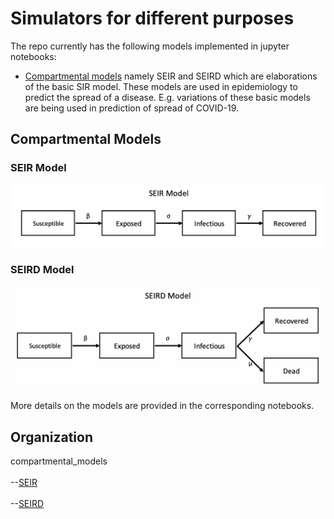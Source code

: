 # Simulators for different purposes

The repo currently has the following models implemented in jupyter notebooks:
* [Compartmental models](https://en.wikipedia.org/wiki/Compartmental_models_in_epidemiology "Compartmental models in epidemiology") namely SEIR and SEIRD which are elaborations of the basic SIR model. These models are used in epidemiology to predict the spread of a disease. E.g. variations of these basic models are being used in prediction of spread of COVID-19.

## Compartmental Models

### SEIR Model
<img src="compartmental_models/images/seir_model.png" width="800">

### SEIRD Model
<img src="compartmental_models/images/seird_model.png" width="800">

More details on the models are provided in the corresponding notebooks.

## Organization

compartmental_models<br><br>
--[SEIR](https://github.com/silpara/simulators/blob/master/compartmental_models/SEIR%20Simulator%20in%20Python.ipynb "SEIR Simulator in Python")<br><br>
--[SEIRD](https://github.com/silpara/simulators/blob/master/compartmental_models/SEIRD%20Simulator%20in%20Python.ipynb  "SEIRD Simulator in Python")


